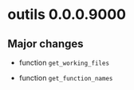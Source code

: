 # outils 0.0.0.9000

## Major changes

- function `get_working_files`

- function `get_function_names`
